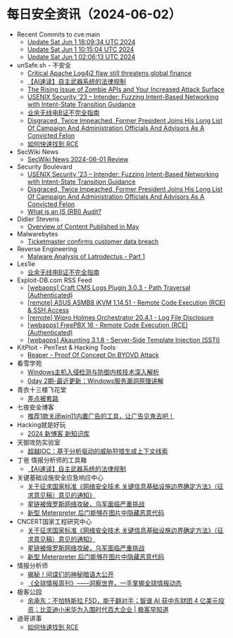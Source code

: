 # 每日安全资讯（2024-06-02）

- Recent Commits to cve:main
  - [Update Sat Jun  1 18:09:34 UTC 2024](https://github.com/trickest/cve/commit/ded970b6df12c8b7ca7f017489c00419e8293a4b)
  - [Update Sat Jun  1 10:15:04 UTC 2024](https://github.com/trickest/cve/commit/8ad597e400fb770e8177cfa8940653ddcd769563)
  - [Update Sat Jun  1 02:06:13 UTC 2024](https://github.com/trickest/cve/commit/aee63c9f823b57c1d22a8e2c511a7d5dfa2f8712)
- unSafe.sh - 不安全
  - [Critical Apache Log4j2 flaw still threatens global finance](https://buaq.net/go-242660.html)
  - [【AI速读】自主武器系统的法律规制](https://buaq.net/go-242675.html)
  - [The Rising Issue of Zombie APIs and Your Increased Attack Surface](https://buaq.net/go-242663.html)
  - [USENIX Security ’23 – Intender: Fuzzing Intent-Based Networking with Intent-State Transition Guidance](https://buaq.net/go-242556.html)
  - [业余无线电B证不完全指南](https://buaq.net/go-242425.html)
  - [Disgraced, Twice Impeached, Former President Joins His Long List Of Campaign And Administration Officials And Advisors As A Convicted Felon](https://buaq.net/go-242694.html)
  - [如何快速找到 RCE](https://buaq.net/go-242676.html)
- SecWiki News
  - [SecWiki News 2024-06-01 Review](http://www.sec-wiki.com/?2024-06-01)
- Security Boulevard
  - [USENIX Security ’23 – Intender: Fuzzing Intent-Based Networking with Intent-State Transition Guidance](https://securityboulevard.com/2024/06/usenix-security-23-intender-fuzzing-intent-based-networking-with-intent-state-transition-guidance/)
  - [Disgraced, Twice Impeached, Former President Joins His Long List Of Campaign And Administration Officials And Advisors As A Convicted Felon](https://securityboulevard.com/2024/06/disgraced-twice-impeached-former-president-joins-his-long-list-of-campaign-and-administration-officials-and-advisors-as-a-convicted-felon/)
  - [What is an IS (RBI) Audit?](https://securityboulevard.com/2024/06/what-is-an-is-rbi-audit/)
- Didier Stevens
  - [Overview of Content Published in May](https://blog.didierstevens.com/2024/06/01/overview-of-content-published-in-may-9/)
- Malwarebytes
  - [Ticketmaster confirms customer data breach](https://www.malwarebytes.com/blog/personal/2024/06/ticketmaster-confirms-customer-data-breach)
- Reverse Engineering
  - [Malware Analysis of Latrodectus - Part 1](https://www.reddit.com/r/ReverseEngineering/comments/1d5jetl/malware_analysis_of_latrodectus_part_1/)
- Les1ie
  - [业余无线电B证不完全指南](https://iansmith123.github.io/2024/06/01/amateur-radio-b-exam/)
- Exploit-DB.com RSS Feed
  - [[webapps] Craft CMS Logs Plugin 3.0.3 - Path Traversal (Authenticated)](https://www.exploit-db.com/exploits/52034)
  - [[remote] ASUS ASMB8 iKVM 1.14.51 - Remote Code Execution (RCE) & SSH Access](https://www.exploit-db.com/exploits/52033)
  - [[remote] Wipro Holmes Orchestrator 20.4.1 - Log File Disclosure](https://www.exploit-db.com/exploits/52032)
  - [[webapps] FreePBX 16 -  Remote Code Execution (RCE) (Authenticated)](https://www.exploit-db.com/exploits/52031)
  - [[webapps] Akaunting 3.1.8 - Server-Side Template Injection (SSTI)](https://www.exploit-db.com/exploits/52030)
- KitPloit - PenTest &amp; Hacking Tools
  - [Reaper - Proof Of Concept On BYOVD Attack](http://www.kitploit.com/2024/06/reaper-proof-of-concept-on-byovd-attack.html)
- 看雪学苑
  - [Windows主机入侵检测与防御内核技术深入解析](https://mp.weixin.qq.com/s?__biz=MjM5NTc2MDYxMw==&mid=2458557570&idx=1&sn=4b3364491b79fa6e0c29391eb085a9d3&chksm=b18dac0886fa251e07b0e2c4c134e95157aed620b25141f57760d8eca269a65fceb2c9bcc0c1&scene=58&subscene=0#rd)
  - [0day 2期-最近更新：Windows服务漏洞原理讲解](https://mp.weixin.qq.com/s?__biz=MjM5NTc2MDYxMw==&mid=2458557570&idx=2&sn=f48e504bc91da149eebefaf7a20b795d&chksm=b18dac0886fa251e64815ff7df074def528e9841b5b9660a1004b35052b11d09a6609a7e71ce&scene=58&subscene=0#rd)
- 青衣十三楼飞花堂
  - [差点被套路](https://mp.weixin.qq.com/s?__biz=MzUzMjQyMDE3Ng==&mid=2247487436&idx=1&sn=9f2a37a3ca44c8c4d95a200382452ba0&chksm=fab2ccf3cdc545e514de03178ff4655e22ca64782f0861dbc9dcad8abc5ed345e22b872f9d42&scene=58&subscene=0#rd)
- 七夜安全博客
  - [推荐1款关闭win11内置广告的工具，让广告见鬼去吧！](https://mp.weixin.qq.com/s?__biz=MzIwODIxMjc4MQ==&mid=2651005453&idx=1&sn=f85db6a5c70860d944525bea351e7e19&chksm=8cf1044fbb868d5934202eada119ff584d4103bb618263e6af7b0c6b53d289583f271d5fb7ee&scene=58&subscene=0#rd)
- Hacking就是好玩
  - [2024 新博客 新知识库](https://mp.weixin.qq.com/s?__biz=MzU2NzcwNTY3Mg==&mid=2247485018&idx=1&sn=bc60bea49b45faa1bcfdb58f8b902035&chksm=fc986f7dcbefe66b72d3696f21683d84e9051ef2ffcb0252a555f688a8620819b1db11cc7450&scene=58&subscene=0#rd)
- 天御攻防实验室
  - [超越IOC：基于分析驱动的威胁狩猎生成上下文线索](https://mp.weixin.qq.com/s?__biz=MzU0MzgyMzM2Nw==&mid=2247485765&idx=1&sn=7034bc9102ea1fd3dc6230d120cd62ab&chksm=fb04ca2dcc73433b4b29748931e5f150811fb004f61d4426c6df5564f715fb743c981c33e9ba&scene=58&subscene=0#rd)
- 丁爸 情报分析师的工具箱
  - [【AI速读】自主武器系统的法律规制](https://mp.weixin.qq.com/s?__biz=MzI2MTE0NTE3Mw==&mid=2651144067&idx=1&sn=03e97bf9570552e091501b1f63e1b6e4&chksm=f1af48b9c6d8c1afbc961f4d55bada56075fb7ebba90692e9d7b71099ecda36dac1929a2a8d4&scene=58&subscene=0#rd)
- 关键基础设施安全应急响应中心
  - [关于征求国家标准《网络安全技术 关键信息基础设施边界确定方法》（征求意见稿）意见的通知》](https://mp.weixin.qq.com/s?__biz=MzkyMzAwMDEyNg==&mid=2247544160&idx=1&sn=335991d0e827c916473bf71022877abd&chksm=c1e9a131f69e2827ed7de3846939aa913906df6907d17f57348a71c7fd058dbd3863ac00fe4f&scene=58&subscene=0#rd)
  - [星链被俄罗斯网络攻破，乌军面临严重挑战](https://mp.weixin.qq.com/s?__biz=MzkyMzAwMDEyNg==&mid=2247544160&idx=2&sn=97570e657590a1b48c51eb4b09e5543f&chksm=c1e9a131f69e28270d0eb78f761193cb3c9f52a227965c278d11cf7edb1f1700426300169c5b&scene=58&subscene=0#rd)
  - [新型 Meterpreter 后门能够在图片中隐藏恶意代码](https://mp.weixin.qq.com/s?__biz=MzkyMzAwMDEyNg==&mid=2247544160&idx=3&sn=8c317bea6e9d11cd219702c18fd4947f&chksm=c1e9a131f69e2827ef229568dc39bff0578be71e0cc93529527392275668b7153ff1c3d65eea&scene=58&subscene=0#rd)
- CNCERT国家工程研究中心
  - [关于征求国家标准《网络安全技术 关键信息基础设施边界确定方法》（征求意见稿）意见的通知》](https://mp.weixin.qq.com/s?__biz=MzUzNDYxOTA1NA==&mid=2247545113&idx=1&sn=49756f9db3cba2e3d352185837674a96&chksm=fa9387d8cde40ecef332dcc7e5b54c9916cdead749558aa9701c47659e52f7490c6b15511416&scene=58&subscene=0#rd)
  - [星链被俄罗斯网络攻破，乌军面临严重挑战](https://mp.weixin.qq.com/s?__biz=MzUzNDYxOTA1NA==&mid=2247545113&idx=2&sn=2d4eeefe8d320a05a6e91122638fd1e4&chksm=fa9387d8cde40ece9dd39742bd01c8bb64d4f12f86a158882026d20ac92ced132a5cf252cbd7&scene=58&subscene=0#rd)
  - [新型 Meterpreter 后门能够在图片中隐藏恶意代码](https://mp.weixin.qq.com/s?__biz=MzUzNDYxOTA1NA==&mid=2247545113&idx=3&sn=0aa456f5857239a4541677b7d0aa5402&chksm=fa9387d8cde40ece3961de36b30b01c7fa4af513ea90748f714867fbe5064446e4f5df7b02ea&scene=58&subscene=0#rd)
- 情报分析师
  - [揭秘！间谍们的神秘暗语大公开](https://mp.weixin.qq.com/s?__biz=MzA3Mjc1MTkwOA==&mid=2650550955&idx=1&sn=36c38d3b78a1a92690d129d8e3df522b&chksm=87111ce0b06695f6d0990f6f69424ec3edf9cfc67ce3e28d501113d121bd73a3e1ae0626f399&scene=58&subscene=0#rd)
  - [《全球情报周刊》——洞察世界，一手掌握全球情报动态](https://mp.weixin.qq.com/s?__biz=MzA3Mjc1MTkwOA==&mid=2650550955&idx=2&sn=bdf0436054980ac228de12114db1c03c&chksm=87111ce0b06695f67c92d3df8c255a439c37eca041b42e5741cbba25193b488a0ef4942dc169&scene=58&subscene=0#rd)
- 极客公园
  - [余承东：不怕特斯拉 FSD，能干翻对手；智谱 AI 获中东财团 4 亿美元投资；比亚迪小米华为入围时代百大企业 | 极客早知道](https://mp.weixin.qq.com/s?__biz=MTMwNDMwODQ0MQ==&mid=2653042987&idx=1&sn=7abf0df91204bb017f4d11ec652d45a3&chksm=7e57449d4920cd8b088178b9295633e96f36163a9429532eb3fac87cb201844dac6ac1af8a57&scene=58&subscene=0#rd)
- 迪哥讲事
  - [如何快速找到 RCE](https://mp.weixin.qq.com/s?__biz=MzIzMTIzNTM0MA==&mid=2247494847&idx=1&sn=eea65f1956f62693b9cde248a88ead2e&chksm=e8a5e6dcdfd26fcafdfcb3375205c9e051340318ba28ced053d9c5cf2e79e73a8b79950ee526&scene=58&subscene=0#rd)
